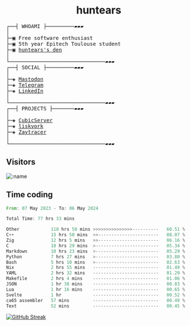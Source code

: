 <h1 align="center">
huntears
</h1>
<!-- <p align="center">
<img src=https://huntears.com/img/pfp.webp width=30%/>
</p>
<style>
img {
    border-radius: 50%;
}
</style> -->
<pre>
┌──┤ WHOAMI ├─────────▰▰▰
│
├─▣ Free software enthusiast
├─▣ 5th year Epitech Toulouse student
├─▣ <a href="https://huntears.com/">huntears's den</a>
│
└───────────────────────────────▰▰▰
┌──┤ SOCIAL ├─────────▰▰▰
│
├─◈ <a href="https://fosstodon.org/@huntears">Mastodon</a>
├─◈ <a href="https://t.me/huntears">Telegram</a>
├─◈ <a href="https://www.linkedin.com/in/alexandre-flion">LinkedIn</a>
│
└───────────────────────────────▰▰▰
┌──┤ PROJECTS ├───────▰▰▰
│
├─◈ <a href="https://github.com/CubicMC/cubic-server">CubicServer</a>
├─◈ <a href="https://github.com/Epitech/B-AIA-500_liskvork">liskvork</a>
├─◈ <a href="https://github.com/Miou-zora/Zaytracer">Zaytracer</a>
│
└───────────────────────────────▰▰▰
</pre>

## Visitors

![:name](https://count.getloli.com/get/@huntears?theme=rule34)

## Time coding

<!--START_SECTION:wakatime-->

```rust
From: 07 May 2023 - To: 06 May 2024

Total Time: 77 hrs 33 mins

Other            118 hrs 50 mins >>>>>>>>>>>>>>>----------   60.51 %
C++              15 hrs 50 mins  >>-----------------------   08.07 %
Zig              12 hrs 5 mins   >>-----------------------   06.16 %
C                10 hrs 29 mins  >------------------------   05.34 %
Markdown         10 hrs 23 mins  >------------------------   05.29 %
Python           7 hrs 27 mins   >------------------------   03.80 %
Bash             5 hrs 10 mins   >------------------------   02.63 %
Nix              2 hrs 55 mins   -------------------------   01.49 %
YAML             2 hrs 32 mins   -------------------------   01.29 %
Makefile         2 hrs 4 mins    -------------------------   01.06 %
JSON             1 hr 38 mins    -------------------------   00.83 %
Lua              1 hr 16 mins    -------------------------   00.65 %
Svelte           1 hr            -------------------------   00.52 %
ca65 assembler   57 mins         -------------------------   00.49 %
Text             52 mins         -------------------------   00.45 %
```

<!--END_SECTION:wakatime-->

[![GitHub Streak](https://streak-stats.demolab.com?user=huntears)](https://git.io/streak-stats)
